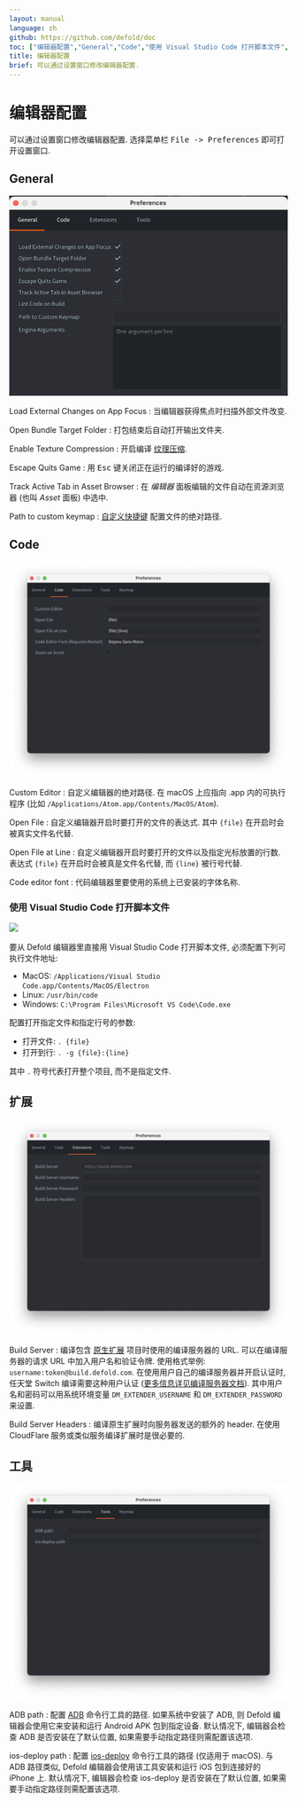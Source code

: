 ```yaml
---
layout: manual
language: zh
github: https://github.com/defold/doc
toc: ["编辑器配置","General","Code","使用 Visual Studio Code 打开脚本文件","扩展","工具"]
title: 编辑器配置
brief: 可以通过设置窗口修改编辑器配置.
---
```


# 编辑器配置

可以通过设置窗口修改编辑器配置. 选择菜单栏 <kbd>File -> Preferences</kbd> 即可打开设置窗口.

## General

![](/manuals/images/editor/preferences_general.png)

Load External Changes on App Focus
: 当编辑器获得焦点时扫描外部文件改变.

Open Bundle Target Folder
: 打包结束后自动打开输出文件夹.

Enable Texture Compression
: 开启编译 [纹理压缩](/zh/manuals/texture-profiles).

Escape Quits Game
: 用 <kbd>Esc</kbd> 键关闭正在运行的编译好的游戏.

Track Active Tab in Asset Browser
: 在 *编辑器* 面板编辑的文件自动在资源浏览器 (也叫 *Asset* 面板) 中选中.

Path to custom keymap
: [自定义快捷键](/zh/manuals/editor-keyboard-shortcuts) 配置文件的绝对路径.


## Code

![](/manuals/images/editor/preferences_code.png)

Custom Editor
: 自定义编辑器的绝对路径. 在 macOS 上应指向 .app 内的可执行程序 (比如 `/Applications/Atom.app/Contents/MacOS/Atom`).

Open File
: 自定义编辑器开启时要打开的文件的表达式. 其中 `{file}` 在开启时会被真实文件名代替.

Open File at Line
: 自定义编辑器开启时要打开的文件以及指定光标放置的行数. 表达式 `{file}` 在开启时会被真是文件名代替, 而 `{line}` 被行号代替.

Code editor font
: 代码编辑器里要使用的系统上已安装的字体名称.


### 使用 Visual Studio Code 打开脚本文件

![](/manuals/images/editor/preferences_vscode.png)

要从 Defold 编辑器里直接用 Visual Studio Code 打开脚本文件, 必须配置下列可执行文件地址:

- MacOS: `/Applications/Visual Studio Code.app/Contents/MacOS/Electron`
- Linux: `/usr/bin/code`
- Windows: `C:\Program Files\Microsoft VS Code\Code.exe`

 配置打开指定文件和指定行号的参数:

- 打开文件: `. {file}`
- 打开到行: `. -g {file}:{line}`

其中 `.` 符号代表打开整个项目, 而不是指定文件.


## 扩展

![](/manuals/images/editor/preferences_extensions.png)

Build Server
: 编译包含 [原生扩展](/zh/manuals/extensions) 项目时使用的编译服务器的 URL. 可以在编译服务器的请求 URL 中加入用户名和验证令牌. 使用格式举例: `username:token@build.defold.com`. 在使用用户自己的编译服务器并开启认证时, 任天堂 Switch 编译需要这种用户认证 ([更多信息详见编译服务器文档](https://github.com/defold/extender/blob/dev/README_SECURITY.md)). 其中用户名和密码可以用系统环境变量 `DM_EXTENDER_USERNAME` 和 `DM_EXTENDER_PASSWORD` 来设置.

Build Server Headers
: 编译原生扩展时向服务器发送的额外的 header. 在使用 CloudFlare 服务或类似服务编译扩展时是很必要的.

## 工具

![](/manuals/images/editor/preferences_tools.png)

ADB path
: 配置 [ADB](https://developer.android.com/tools/adb) 命令行工具的路径. 如果系统中安装了 ADB, 则 Defold 编辑器会使用它来安装和运行 Android APK 包到指定设备. 默认情况下, 编辑器会检查 ADB 是否安装在了默认位置, 如果需要手动指定路径则需配置该选项.

ios-deploy path
: 配置 [ios-deploy](https://github.com/ios-control/ios-deploy) 命令行工具的路径 (仅适用于 macOS). 与 ADB 路径类似, Defold 编辑器会使用该工具安装和运行 iOS 包到连接好的 iPhone 上. 默认情况下, 编辑器会检查 ios-deploy 是否安装在了默认位置, 如果需要手动指定路径则需配置该选项.